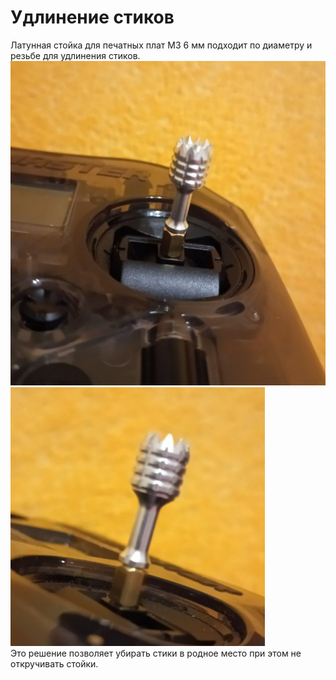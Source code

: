 # Удлинение стиков
Латунная стойка для печатных плат М3 6 мм подходит по диаметру и резьбе для удлинения стиков.  
![](LongStick_1.png)
![](LongStick_2.png)  
Это решение позволяет убирать стики в родное место при этом не откручивать стойки.